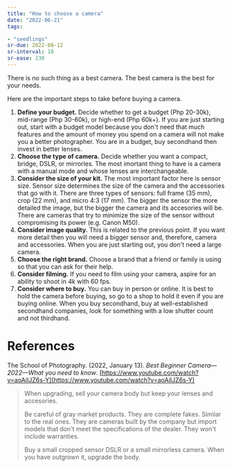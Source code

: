 ```yaml
---
title: "How to choose a camera"
date: "2022-06-21"
tags:

- "seedlings"
sr-due: 2022-08-12
sr-interval: 18
sr-ease: 230
---
```


There is no such thing as a best camera. The best camera is the best for your needs.

Here are the important steps to take before buying a camera.

1. **Define your budget.** Decide whether to get a budget (Php 20-30k), mid-range (Php 30-60k), or high-end (Php 60k+). If you are just starting out, start with a budget model because you don't need that much features and the amount of money you spend on a camera will not make you a better photographer. You are in a budget, buy secondhand then invest in better lenses.
2. **Choose the type of camera.** Decide whether you want a compact, bridge, DSLR, or mirrorles. The most imortant thing to have is a camera with a manual mode and whose lenses are interchangeable.
3. **Consider the size of your kit.** The most important factor here is sensor size. Sensor size determines the size of the camera and the accessories that go with it. There are three types of sensors: full frame (35 mm), crop (22 mm), and micro 4:3 (17 mm). The bigger the sensor the more detailed the image, but the bigger the camera and its accesories will be. There are cameras that try to minimize the size of the sensor without compromising its power (e.g. Canon M50).
4. **Consider image quality.** This is related to the previous point. If you want more detail then you will need a bigger sensor and, therefore, camera and accessories. When you are just starting out, you don't need a large camera.
5. **Choose the right brand.** Choose a brand that a friend or family is using so that you can ask for their help.
6. **Consider filming.** If you need to film using your camera, aspire for an ability to shoot in 4k with 60 fps.
7. **Consider where to buy.** You can buy in person or online. It is best to hold the camera before buying, so go to a shop to hold it even if you are buying online. When you buy secondhand, buy at well-established secondhand companies, look for something with a low shutter count and not thirdhand.

# References

The School of Photography. (2022, January 13). _Best Beginner Camera—2022—What you need to know_. [https://www.youtube.com/watch?v=aoAiIJZ6s-Y](https://www.youtube.com/watch?v=aoAiIJZ6s-Y)
>When upgrading, sell your camera body but keep your lenses and accesories.
>
>Be careful of gray market products. They are complete fakes. Similar to the real ones. They are cameras built by the company but import models that don't meet the specifications of the dealer. They won't include warranties.
>
>Buy a small cropped sensor DSLR or a small mirrorless camera. When you have outgrown it, upgrade the body.